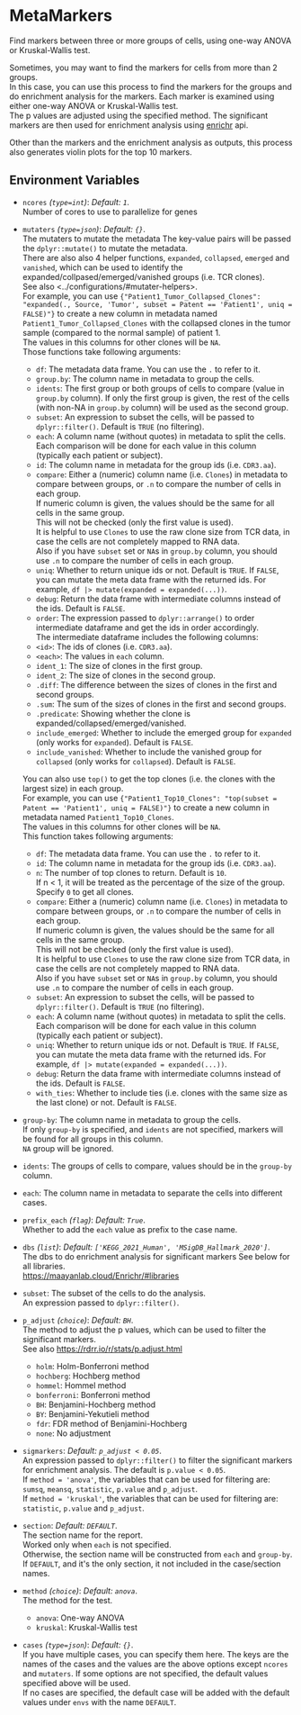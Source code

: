 # MetaMarkers

Find markers between three or more groups of cells, using one-way ANOVA or Kruskal-Wallis test.

Sometimes, you may want to find the markers for cells from more than 2 groups.<br />
In this case, you can use this process to find the markers for the groups and
do enrichment analysis for the markers. Each marker is examined using either
one-way ANOVA or Kruskal-Wallis test.<br />
The p values are adjusted using the specified method. The significant markers
are then used for enrichment analysis using
[enrichr](https://maayanlab.cloud/Enrichr/) api.<br />

Other than the markers and the enrichment analysis as outputs, this process also
generates violin plots for the top 10 markers.<br />

## Environment Variables

- `ncores` *(`type=int`)*: *Default: `1`*. <br />
    Number of cores to use to parallelize for genes
- `mutaters` *(`type=json`)*: *Default: `{}`*. <br />
    The mutaters to mutate the metadata
    The key-value pairs will be passed the `dplyr::mutate()` to mutate the metadata.<br />
    There are also also 4 helper functions, `expanded`, `collapsed`, `emerged` and `vanished`,
    which can be used to identify the expanded/collpased/emerged/vanished groups (i.e. TCR clones).<br />
    See also <../configurations/#mutater-helpers>.<br />
    For example, you can use
    `{"Patient1_Tumor_Collapsed_Clones": "expanded(., Source, 'Tumor', subset = Patent == 'Patient1', uniq = FALSE)"}`
    to create a new column in metadata named `Patient1_Tumor_Collapsed_Clones`
    with the collapsed clones in the tumor sample (compared to the normal sample) of patient 1.<br />
    The values in this columns for other clones will be `NA`.<br />
    Those functions take following arguments:<br />
    * `df`: The metadata data frame. You can use the `.` to refer to it.<br />
    * `group.by`: The column name in metadata to group the cells.<br />
    * `idents`: The first group or both groups of cells to compare (value in `group.by` column). If only the first group is given, the rest of the cells (with non-NA in `group.by` column) will be used as the second group.<br />
    * `subset`: An expression to subset the cells, will be passed to `dplyr::filter()`. Default is `TRUE` (no filtering).<br />
    * `each`: A column name (without quotes) in metadata to split the cells.<br />
    Each comparison will be done for each value in this column (typically each patient or subject).<br />
    * `id`: The column name in metadata for the group ids (i.e. `CDR3.aa`).<br />
    * `compare`: Either a (numeric) column name (i.e. `Clones`) in metadata to compare between groups, or `.n` to compare the number of cells in each group.<br />
    If numeric column is given, the values should be the same for all cells in the same group.<br />
    This will not be checked (only the first value is used).<br />
    It is helpful to use `Clones` to use the raw clone size from TCR data, in case the cells are not completely mapped to RNA data.<br />
    Also if you have `subset` set or `NA`s in `group.by` column, you should use `.n` to compare the number of cells in each group.<br />
    * `uniq`: Whether to return unique ids or not. Default is `TRUE`. If `FALSE`, you can mutate the meta data frame with the returned ids. For example, `df |> mutate(expanded = expanded(...))`.<br />
    * `debug`: Return the data frame with intermediate columns instead of the ids. Default is `FALSE`.<br />
    * `order`: The expression passed to `dplyr::arrange()` to order intermediate dataframe and get the ids in order accordingly.<br />
    The intermediate dataframe includes the following columns:<br />
    * `<id>`: The ids of clones (i.e. `CDR3.aa`).<br />
    * `<each>`: The values in `each` column.<br />
    * `ident_1`: The size of clones in the first group.<br />
    * `ident_2`: The size of clones in the second group.<br />
    * `.diff`: The difference between the sizes of clones in the first and second groups.<br />
    * `.sum`: The sum of the sizes of clones in the first and second groups.<br />
    * `.predicate`: Showing whether the clone is expanded/collapsed/emerged/vanished.<br />
    * `include_emerged`: Whether to include the emerged group for `expanded` (only works for `expanded`). Default is `FALSE`.<br />
    * `include_vanished`: Whether to include the vanished group for `collapsed` (only works for `collapsed`). Default is `FALSE`.<br />

    You can also use `top()` to get the top clones (i.e. the clones with the largest size) in each group.<br />
    For example, you can use
    `{"Patient1_Top10_Clones": "top(subset = Patent == 'Patient1', uniq = FALSE)"}`
    to create a new column in metadata named `Patient1_Top10_Clones`.<br />
    The values in this columns for other clones will be `NA`.<br />
    This function takes following arguments:<br />
    * `df`: The metadata data frame. You can use the `.` to refer to it.<br />
    * `id`: The column name in metadata for the group ids (i.e. `CDR3.aa`).<br />
    * `n`: The number of top clones to return. Default is `10`.<br />
    If n < 1, it will be treated as the percentage of the size of the group.<br />
    Specify `0` to get all clones.<br />
    * `compare`: Either a (numeric) column name (i.e. `Clones`) in metadata to compare between groups, or `.n` to compare the number of cells in each group.<br />
    If numeric column is given, the values should be the same for all cells in the same group.<br />
    This will not be checked (only the first value is used).<br />
    It is helpful to use `Clones` to use the raw clone size from TCR data, in case the cells are not completely mapped to RNA data.<br />
    Also if you have `subset` set or `NA`s in `group.by` column, you should use `.n` to compare the number of cells in each group.<br />
    * `subset`: An expression to subset the cells, will be passed to `dplyr::filter()`. Default is `TRUE` (no filtering).<br />
    * `each`: A column name (without quotes) in metadata to split the cells.<br />
    Each comparison will be done for each value in this column (typically each patient or subject).<br />
    * `uniq`: Whether to return unique ids or not. Default is `TRUE`. If `FALSE`, you can mutate the meta data frame with the returned ids. For example, `df |> mutate(expanded = expanded(...))`.<br />
    * `debug`: Return the data frame with intermediate columns instead of the ids. Default is `FALSE`.<br />
    * `with_ties`: Whether to include ties (i.e. clones with the same size as the last clone) or not. Default is `FALSE`.<br />
- `group-by`:
    The column name in metadata to group the cells.<br />
    If only `group-by` is specified, and `idents` are
    not specified, markers will be found for all groups in this column.<br />
    `NA` group will be ignored.<br />
- `idents`:
    The groups of cells to compare, values should be in the `group-by` column.<br />
- `each`:
    The column name in metadata to separate the cells into different cases.<br />
- `prefix_each` *(`flag`)*: *Default: `True`*. <br />
    Whether to add the `each` value as prefix to the case name.<br />
- `dbs` *(`list`)*: *Default: `['KEGG_2021_Human', 'MSigDB_Hallmark_2020']`*. <br />
    The dbs to do enrichment analysis for significant
    markers See below for all libraries.<br />
    <https://maayanlab.cloud/Enrichr/#libraries>
- `subset`:
    The subset of the cells to do the analysis.<br />
    An expression passed to `dplyr::filter()`.<br />
- `p_adjust` *(`choice`)*: *Default: `BH`*. <br />
    The method to adjust the p values, which can be used to filter the significant markers.<br />
    See also <https://rdrr.io/r/stats/p.adjust.html>
    - `holm`:
        Holm-Bonferroni method
    - `hochberg`:
        Hochberg method
    - `hommel`:
        Hommel method
    - `bonferroni`:
        Bonferroni method
    - `BH`:
        Benjamini-Hochberg method
    - `BY`:
        Benjamini-Yekutieli method
    - `fdr`:
        FDR method of Benjamini-Hochberg
    - `none`:
        No adjustment
- `sigmarkers`: *Default: `p_adjust < 0.05`*. <br />
    An expression passed to `dplyr::filter()` to filter the
    significant markers for enrichment analysis. The default is `p.value < 0.05`.<br />
    If `method = 'anova'`, the variables that can be used for filtering are:<br />
    `sumsq`, `meansq`, `statistic`, `p.value` and `p_adjust`.<br />
    If `method = 'kruskal'`, the variables that can be used for filtering are:<br />
    `statistic`, `p.value` and `p_adjust`.<br />
- `section`: *Default: `DEFAULT`*. <br />
    The section name for the report.<br />
    Worked only when `each` is not specified.<br />
    Otherwise, the section name will be constructed from `each` and `group-by`.<br />
    If `DEFAULT`, and it's the only section, it not included in the case/section names.<br />
- `method` *(`choice`)*: *Default: `anova`*. <br />
    The method for the test.<br />
    - `anova`:
        One-way ANOVA
    - `kruskal`:
        Kruskal-Wallis test
- `cases` *(`type=json`)*: *Default: `{}`*. <br />
    If you have multiple cases, you can specify them
    here. The keys are the names of the cases and the values are the
    above options except `ncores` and `mutaters`. If some options are
    not specified, the default values specified above will be used.<br />
    If no cases are specified, the default case will be added with
    the default values under `envs` with the name `DEFAULT`.<br />


